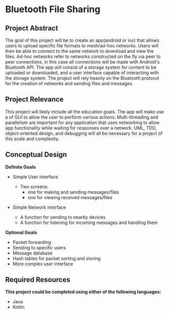 # Bluetooth File Sharing

## Project Abstract

The goal of this project will be to create an app(android or ios) that allows users to upload
specific file formats to mesh/ad-hoc networks. Users will then be able to connect to the same network
to download and view the files. Ad-hoc networks refer to networks constructed on the fly via peer to
peer connections, in this case all connections will be made with  Android's Bluetooth API. The app will 
consist of a storage system for content to be uploaded or downloaded, and a user interface capable of 
interacting with the storage system. The project will rely heavily on the Bluetooth protocol for the creation 
of networks and sending files and messages.


## Project Relevance

This project will likely include all the education goals. The app will make use a of GUI to
allow the user to perform various actions. Multi-threading and parallelism are important for any
application that uses networking to allow app functionality while waiting for responses over a network.
UML, TDD, object-oriented design, and debugging will all be necessary for a project of this scale and
complexity.

## Conceptual Design

**Definite Goals**
* Simple User interface
    *  Two screens:
       - one for making and sending messages/files
       - one for viewing received messages/files

* Simple Network interface
    - A function for sending to nearby devices
    - A function for listening for incoming messages and handling them


**Optional Goals**
- Packet forwarding
- Sending to specific users
- Message database
- Hash tables for packet sorting and storing
- More complex user interface


## Required Resources

**This project could be completed using either of the following languages:**
* Java
* Kotlin